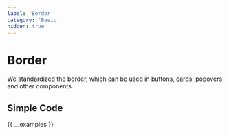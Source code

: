 ```yaml
---
label: 'Border'
category: 'Basic'
hidden: true
---
```


# Border

We standardized the border, which can be used in buttons, cards, popovers and other components.

## Simple Code

{{ __examples }}
